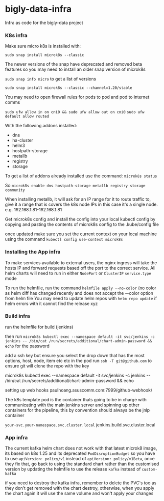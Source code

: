 # bigly-data-infra
Infra as code for the bigly-data project

### K8s infra

Make sure micro k8s is installed with:

`sudo snap install microk8s --classic`

The newer versions of the snap have deprecated and removed beta features so you may need to install an older snap version of microk8s

`sudo snap info micro` to get a list of versions

`sudo snap install microk8s --classic --channel=1.20/stable`

You may need to open firewall rules for pods to pod and pod to internet comms

`sudo ufw allow in on cni0 && sudo ufw allow out on cni0`
`sudo ufw default allow routed`

With the following addons installed:

- dns
- ha-cluster
- helm3
- hostpath-storage
- metallb 
- registry
- storage

To get a list of addons already installed use the command: `microk8s status`

So `microk8s enable dns hostpath-storage metallb registry storage community`

When installing metallb, it will ask for an IP range for it to route traffic to, 
give it a range that is covers the k8s node IPs in this case it's a single node. e.g. 192.168.1.81-192.168.1.81

Get microk8s config and install the config into your local kubectl config by copying and pasting the
contents of microk8s config to the .kube/config file

once updated make sure you set the current context on your local machine using the command `kubectl config use-context microk8s`

### Installing the App infra

To make services available to external users, the nginx ingress will take the hosts IP and forward requests based off the port to the correct service.
All helm charts will need to run in either `NodePort` or `ClusterIP` `service.type` mode

To run the helmfile, run the command `helmfile apply --no-color` (no color as helm diff has changed recently and does not accept the --color option from helm file
You may need to update helm repos with `helm repo update` if helm errors with it cannot find the release xyz

### Build infra

run the helmfile for build (jenkins)

then run `microk8s kubectl exec --namespace default -it svc/jenkins -c jenkins -- /bin/cat /run/secrets/additional/chart-admin-password && echo` for the password

add a ssh key but ensure you select the drop down that has the most options, host, node, item etc etc
in the pod run `ssh -T git@github.com` to ensure git will clone the repo with the key

microk8s kubectl exec --namespace default -it svc/jenkins -c jenkins -- /bin/cat /run/secrets/additional/chart-admin-password && echo

setting up web hooks
paulhoang.asuscomm.com:7999/github-webhook/

The k8s template pod is the container thats going to be in charge with communicating with the main jenkins 
server and spinning up other containers for the pipeline, this by convention should always be the jnlp container

`your-svc.your-namespace.svc.cluster.local`
jenkins.build.svc.cluster.local
### App infra

The current kafka helm chart does not work with that latest microk8 image, its based on k8s 1.25 and its deprecated `PodDisruptionBudget` so you have to use
`apiVersion: policy/v1` instead of `apiVersion: policy/v1Beta`, once they fix that, go back to using the standard
chart rather than the customised version by updating the helmfile to use the release `kafka` instead of `custom-kafka`

if you need to destroy the kafka infra, remember to delete the PVC's too as they don't get removed with the chart destroy,
otherwise, when you apply the chart again it will use the same volume and won't apply your changes